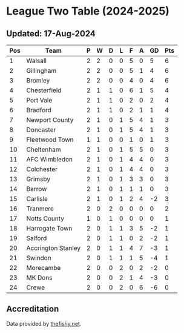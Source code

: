 # League Two Table (2024-2025)
## Updated: 17-Aug-2024

| Pos | Team | P | W | D | L | F | A | GD | Pts |
| --- | --- | --- | --- | --- | --- | --- | --- | --- | --- |
| 1 | Walsall | 2 | 2 | 0 | 0 | 5 | 0 | 5 | 6 |
| 2 | Gillingham | 2 | 2 | 0 | 0 | 5 | 1 | 4 | 6 |
| 3 | Bromley | 2 | 2 | 0 | 0 | 4 | 0 | 4 | 6 |
| 4 | Chesterfield | 2 | 1 | 1 | 0 | 6 | 1 | 5 | 4 |
| 5 | Port Vale | 2 | 1 | 1 | 0 | 2 | 0 | 2 | 4 |
| 6 | Bradford | 2 | 1 | 1 | 0 | 2 | 1 | 1 | 4 |
| 7 | Newport County | 2 | 1 | 0 | 1 | 5 | 4 | 1 | 3 |
| 8 | Doncaster | 2 | 1 | 0 | 1 | 5 | 4 | 1 | 3 |
| 9 | Fleetwood Town | 1 | 1 | 0 | 0 | 1 | 0 | 1 | 3 |
| 10 | Cheltenham | 2 | 1 | 0 | 1 | 5 | 5 | 0 | 3 |
| 11 | AFC Wimbledon | 2 | 1 | 0 | 1 | 4 | 4 | 0 | 3 |
| 12 | Colchester | 2 | 1 | 0 | 1 | 4 | 4 | 0 | 3 |
| 13 | Grimsby | 2 | 1 | 0 | 1 | 3 | 3 | 0 | 3 |
| 14 | Barrow | 2 | 1 | 0 | 1 | 1 | 1 | 0 | 3 |
| 15 | Carlisle | 2 | 1 | 0 | 1 | 2 | 4 | -2 | 3 |
| 16 | Tranmere | 2 | 0 | 2 | 0 | 0 | 0 | 0 | 2 |
| 17 | Notts County | 1 | 0 | 1 | 0 | 0 | 0 | 0 | 1 |
| 18 | Harrogate Town | 2 | 0 | 1 | 1 | 3 | 5 | -2 | 1 |
| 19 | Salford | 2 | 0 | 1 | 1 | 0 | 2 | -2 | 1 |
| 20 | Accrington Stanley | 2 | 0 | 1 | 1 | 4 | 7 | -3 | 1 |
| 21 | Swindon | 2 | 0 | 1 | 1 | 1 | 5 | -4 | 1 |
| 22 | Morecambe | 2 | 0 | 0 | 2 | 0 | 2 | -2 | 0 |
| 23 | MK Dons | 2 | 0 | 0 | 2 | 1 | 4 | -3 | 0 |
| 24 | Crewe | 2 | 0 | 0 | 2 | 0 | 6 | -6 | 0 |

## Accreditation 

Data provided by [thefishy.net](https://www.thefishy.net/).